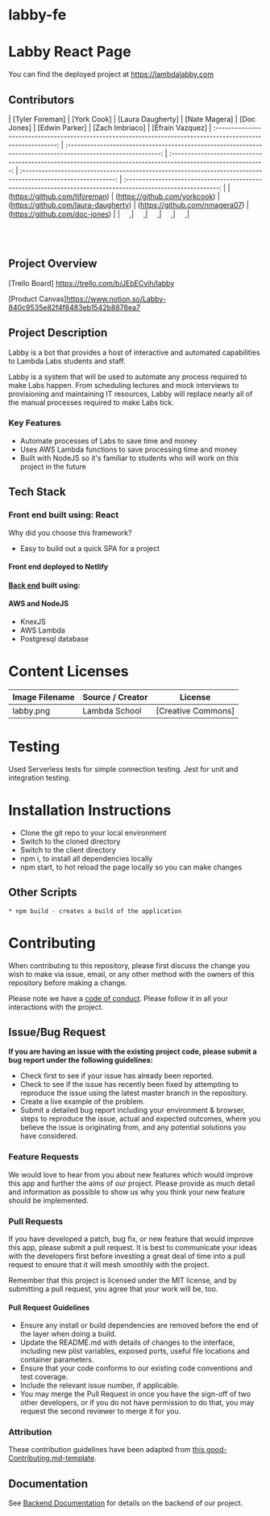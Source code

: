 # labby-fe

# Labby React Page

You can find the deployed project at https://lambdalabby.com

## Contributors


|                                       [Tyler Foreman]                                        |                                       [York Cook]                                       |                                       [Laura Daugherty]                                       |                                       [Nate Magera]                                       |                                       [Doc Jones]                                       |                                [Edwin Parker]                              |                       [Zach Imbriaco]
            |                       [Efrain Vazquez]
| :-----------------------------------------------------------------------------------------------------------: | :-----------------------------------------------------------------------------------------------------------: | :-----------------------------------------------------------------------------------------------------------: | :-----------------------------------------------------------------------------------------------------------: | :-----------------------------------------------------------------------------------------------------------: |
|                      (https://github.com/tjforeman)                       |                      (https://github.com/yorkcook)                       |                      (https://github.com/laura-daugherty)                       |                      (https://github.com/nmagera07)                       |                      (https://github.com/doc-jones)                       |
|                 [<img src="https://github.com/favicon.ico" width="15"> ](https://github.com/tjforeman)                 |            [<img src="https://github.com/favicon.ico" width="15"> ](https://github.com/yorkcook)             |           [<img src="https://github.com/favicon.ico" width="15"> ](https://github.com/laura-daugherty)            |          [<img src="https://github.com/favicon.ico" width="15"> ](https://github.com/nmagera07)           |            [<img src="https://github.com/favicon.ico" width="15"> ](https://github.com/doc-jones)             |


<br>
<br>

## Project Overview

[Trello Board] https://trello.com/b/JEbECvih/labby

[Product Canvas]https://www.notion.so/Labby-840c9535e82f4f8483eb1542b8878ea7

## Project Description

Labby is a bot that provides a host of interactive and automated capabilities to Lambda Labs students and staff.

Labby is a system that will be used to automate any process required to make Labs happen. From scheduling lectures and mock interviews to provisioning and maintaining IT resources, Labby will replace nearly all of the manual processes required to make Labs tick.


### Key Features

-    Automate processes of Labs to save time and money
-    Uses AWS Lambda functions to save processing time and money
-    Built with NodeJS so it's familiar to students who will work on this project in the future

## Tech Stack

### Front end built using: React

Why did you choose this framework?

-   Easy to build out a quick SPA for a project

#### Front end deployed to Netlify

#### [Back end](https://github.com/Lambda-School-Labs/labby-be) built using:

#### AWS and NodeJS

- KnexJS
- AWS Lambda
- Postgresql database

# Content Licenses

| Image Filename | Source / Creator | License                                                                      |
| -------------- | ---------------- | ---------------------------------------------------------------------------- |
| labby.png    | Lambda School   | [Creative Commons]                                                              |


# Testing

Used Serverless tests for simple connection testing. Jest for unit and integration testing. 

# Installation Instructions

- Clone the git repo to your local environment
- Switch to the cloned directory
- Switch to the client directory
- npm i, to install all dependencies locally
- npm start, to hot reload the page locally so you can make changes

## Other Scripts

    * npm build - creates a build of the application

# Contributing

When contributing to this repository, please first discuss the change you wish to make via issue, email, or any other method with the owners of this repository before making a change.

Please note we have a [code of conduct](./CODE_OF_CONDUCT.md). Please follow it in all your interactions with the project.

## Issue/Bug Request
   
 **If you are having an issue with the existing project code, please submit a bug report under the following guidelines:**
 - Check first to see if your issue has already been reported.
 - Check to see if the issue has recently been fixed by attempting to reproduce the issue using the latest master branch in the repository.
 - Create a live example of the problem.
 - Submit a detailed bug report including your environment & browser, steps to reproduce the issue, actual and expected outcomes,  where you believe the issue is originating from, and any potential solutions you have considered.

### Feature Requests

We would love to hear from you about new features which would improve this app and further the aims of our project. Please provide as much detail and information as possible to show us why you think your new feature should be implemented.

### Pull Requests

If you have developed a patch, bug fix, or new feature that would improve this app, please submit a pull request. It is best to communicate your ideas with the developers first before investing a great deal of time into a pull request to ensure that it will mesh smoothly with the project.

Remember that this project is licensed under the MIT license, and by submitting a pull request, you agree that your work will be, too.

#### Pull Request Guidelines

- Ensure any install or build dependencies are removed before the end of the layer when doing a build.
- Update the README.md with details of changes to the interface, including new plist variables, exposed ports, useful file locations and container parameters.
- Ensure that your code conforms to our existing code conventions and test coverage.
- Include the relevant issue number, if applicable.
- You may merge the Pull Request in once you have the sign-off of two other developers, or if you do not have permission to do that, you may request the second reviewer to merge it for you.

### Attribution

These contribution guidelines have been adapted from [this good-Contributing.md-template](https://gist.github.com/PurpleBooth/b24679402957c63ec426).

## Documentation

See [Backend Documentation](https://github.com/Lambda-School-Labs/labby-be) for details on the backend of our project.
